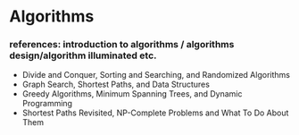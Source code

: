 # Algorithms 




### references: introduction to algorithms / algorithms design/algorithm illuminated etc. 


* Divide and Conquer, Sorting and Searching, and Randomized Algorithms
* Graph Search, Shortest Paths, and Data Structures
* Greedy Algorithms, Minimum Spanning Trees, and Dynamic Programming
* Shortest Paths Revisited, NP-Complete Problems and What To Do About Them
